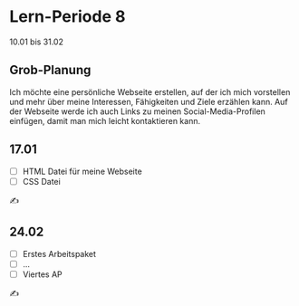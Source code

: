 # Lern-Periode 8

10.01 bis 31.02

## Grob-Planung

Ich möchte eine persönliche Webseite erstellen, auf der ich mich vorstellen und mehr über meine Interessen, Fähigkeiten und Ziele erzählen kann. Auf der Webseite werde ich auch Links zu meinen Social-Media-Profilen einfügen, damit man mich leicht kontaktieren kann.

## 17.01

- [ ] HTML Datei für meine Webseite
- [ ] CSS Datei 

✍️ 

## 24.02

- [ ] Erstes Arbeitspaket
- [ ] ...
- [ ] Viertes AP

✍️ 
